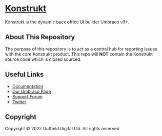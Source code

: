 # [Konstrukt](https://getkonstrukt.net)

Konstrukt is the dynamic back office UI builder Umbraco v9+.

## About This Repository

The purpose of this repository is to act as a central hub for reporting issues with the core Konstrukt product. This repo will **NOT** contain the Konstrukt source code which is closed sourced.

## Useful Links

* [Documentation](https://docs.getkonstrukt.net/)
* [Our Umbraco Page](https://our.umbraco.com/packages/website-utilities/konstrukt/)
* [Support Forum](https://our.umbraco.com/packages/website-utilities/konstrukt/konstrukt-support/)
* [Twitter](https://twitter.com/outfielddigital)

## Copyright

Copyright © 2022 Outfield Digital Ltd. All rights reserved.

